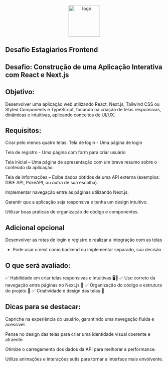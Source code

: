 <div align="center">  
  <img src="https://github.com/user-attachments/assets/2acc5cab-7ec9-4cc6-a3fc-1fe80eceee73" alt="logo" style="width:100px"></img>
</div>

## Desafio Estagiarios Frontend

## Desafio: Construção de uma Aplicação Interativa com React e Next.js
## Objetivo:

Desenvolver uma aplicação web utilizando React, Next.js, Tailwind CSS ou Styled Components e TypeScript, focando na criação de telas responsivas, dinâmicas e intuitivas, aplicando conceitos de UI/UX.
## Requisitos:

Criar pelo menos quatro telas:
Tela de login - Uma página de login

Tela de registro - Uma página com form para criar usuário

Tela inicial – Uma página de apresentação com um breve resumo sobre o conteúdo da aplicação.

Tela de informações – Exibe dados obtidos de uma API externa (exemplos: GBIF API, PokéAPI, ou outra de sua escolha).

Implementar navegação entre as páginas utilizando Next.js.

Garantir que a aplicação seja responsiva e tenha um design intuitivo.

Utilizar boas práticas de organização de código e componentes.

## Adicional opcional
Desenvolver as rotas de login e registro e realizar a integração com as telas

- Pode usar o next como backend ou implementar separado, sua decisão
  
## O que será avaliado:
✅ Habilidade em criar telas responsivas e intuitivas 🖥️📱
✅ Uso correto da navegação entre páginas no Next.js 🔄
✅ Organização do código e estrutura do projeto 📂
✅ Criatividade e design das telas 🎨

## Dicas para se destacar:
Capriche na experiência do usuário, garantindo uma navegação fluida e acessível.

Pense no design das telas para criar uma identidade visual coerente e atraente.

Otimize o carregamento dos dados da API para melhorar a performance.

Utilize animações e interações sutis para tornar a interface mais envolvente.
    
